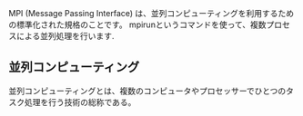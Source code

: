 MPI (Message Passing Interface)
は、並列コンピューティングを利用するための標準化された規格のことです。
mpirunというコマンドを使って、複数プロセスによる並列処理を行います.

並列コンピューティング
----------------------

並列コンピューティングとは、複数のコンピュータやプロセッサーでひとつのタスク処理を行う技術の総称である。
